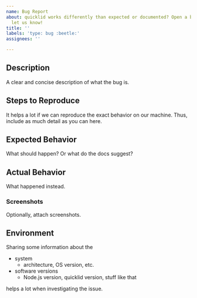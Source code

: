```yaml
---
name: Bug Report
about: quicklid works differently than expected or documented? Open a bug report and
  let us know!
title: ''
labels: 'type: bug :beetle:'
assignees: ''

---
```


## Description

A clear and concise description of what the bug is.

## Steps to Reproduce

It helps a lot if we can reproduce the exact behavior on our machine. Thus, include as much detail as you can here.

## Expected Behavior

What should happen? Or what do the docs suggest?

## Actual Behavior

What happened instead.

### Screenshots

Optionally, attach screenshots.

## Environment

Sharing some information about the 

  * system
     * architecture, OS version, etc.
  * software versions
     * Node.js version, quicklid version, stuff like that

helps a lot when investigating the issue.
